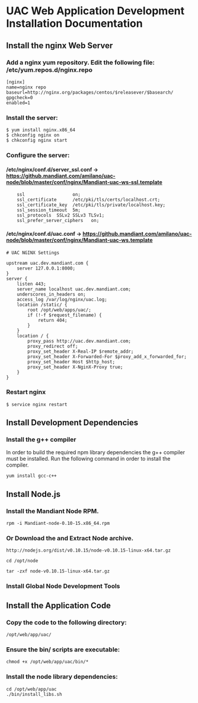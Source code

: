UAC Web Application Development Installation Documentation
==============================================

Install the nginx Web Server
----------------------------

### Add a nginx yum repository.  Edit the following file: /etc/yum.repos.d/nginx.repo

    [nginx]
    name=nginx repo
    baseurl=http://nginx.org/packages/centos/$releasever/$basearch/
    gpgcheck=0
    enabled=1

### Install the server:

    $ yum install nginx.x86_64
    $ chkconfig nginx on
    $ chkconfig nginx start

### Configure the server:

#### /etc/nginx/conf.d/server_ssl.conf -> https://github.mandiant.com/amilano/uac-node/blob/master/conf/nginx/Mandiant-uac-ws-ssl.template

        ssl                  on;
        ssl_certificate      /etc/pki/tls/certs/localhost.crt;
        ssl_certificate_key  /etc/pki/tls/private/localhost.key;
        ssl_session_timeout  5m;
        ssl_protocols  SSLv2 SSLv3 TLSv1;
        ssl_prefer_server_ciphers   on;


#### /etc/nginx/conf.d/uac.conf -> https://github.mandiant.com/amilano/uac-node/blob/master/conf/nginx/Mandiant-uac-ws.template

    # UAC NGINX Settings

    upstream uac.dev.mandiant.com {
        server 127.0.0.1:8000;
    }
    server {
        listen 443;
        server_name localhost uac.dev.mandiant.com;
        underscores_in_headers on;
        access_log /var/log/nginx/uac.log;
        location /static/ {
            root /opt/web/apps/uac/;
            if (!-f $request_filename) {
                return 404;
            }
        }
        location / {
            proxy_pass http://uac.dev.mandiant.com;
            proxy_redirect off;
            proxy_set_header X-Real-IP $remote_addr;
            proxy_set_header X-Forwarded-For $proxy_add_x_forwarded_for;
            proxy_set_header Host $http_host;
            proxy_set_header X-NginX-Proxy true;
        }
    }

### Restart nginx

    $ service nginx restart


Install Development Dependencies
--------------------------------

### Install the g++ compiler

In order to build the required npm library dependencies the g++ compiler must be installed.  Run the following command
in order to install the compiler.

    yum install gcc-c++


Install Node.js
---------------

### Install the Mandiant Node RPM.

    rpm -i Mandiant-node-0.10-15.x86_64.rpm

### Or Download the and Extract Node archive.

    http://nodejs.org/dist/v0.10.15/node-v0.10.15-linux-x64.tar.gz

    cd /opt/node

    tar -zxf node-v0.10.15-linux-x64.tar.gz

### Install Global Node Development Tools




Install the Application Code
----------------------------

### Copy the code to the following directory:

    /opt/web/app/uac/

### Ensure the bin/ scripts are executable:

    chmod +x /opt/web/app/uac/bin/*

### Install the node library dependencies:

    cd /opt/web/app/uac
    ./bin/install_libs.sh


